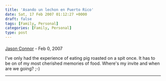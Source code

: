 ```yaml
---
title: 'Asando un lechon en Puerto Rico'
date: Sat, 17 Feb 2007 01:12:27 +0000
draft: false
tags: [Family, Personal]
categories: [Family, Personal]
type: post
---
```



#### 
[Jason Connor](http://glutt.com "jlc@glutt.com") - <time datetime="2007-02-18 16:47:13">Feb 0, 2007</time>

I've only had the experience of eating pig roasted on a spit once. It has to be on of my most cherished memories of food. Where's my invite and when are we going? ;-)
<hr />
